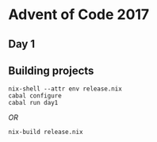 # Advent of Code 2017

## Day 1


## Building projects

```
nix-shell --attr env release.nix
cabal configure
cabal run day1
```

_OR_

```
nix-build release.nix
```
